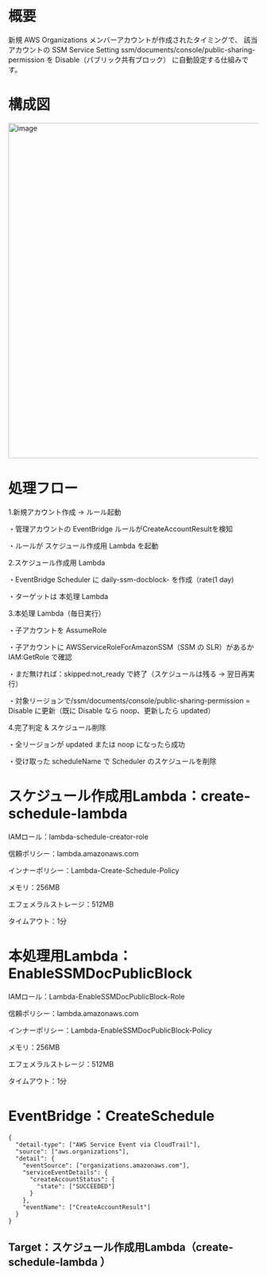# 概要
新規 AWS Organizations メンバーアカウントが作成されたタイミングで、
該当アカウントの SSM Service Setting
ssm/documents/console/public-sharing-permission を Disable（パブリック共有ブロック） に自動設定する仕組みです。

# 構成図
<img width="1014" height="675" alt="image" src="https://github.com/user-attachments/assets/7e714f15-2f96-4055-8e76-d3b95d2257e9" />

# 処理フロー
1.新規アカウント作成 → ルール起動

・管理アカウントの EventBridge ルールがCreateAccountResultを検知

・ルールが スケジュール作成用 Lambda を起動

2.スケジュール作成用 Lambda

・EventBridge Scheduler に daily-ssm-docblock-<accountId> を作成（rate(1 day)

・ターゲットは 本処理 Lambda

3.本処理 Lambda（毎日実行）

・子アカウントを AssumeRole

・子アカウントに AWSServiceRoleForAmazonSSM（SSM の SLR）があるか IAM:GetRole で確認

・まだ無ければ：skipped:not_ready で終了（スケジュールは残る → 翌日再実行）

・対象リージョンで/ssm/documents/console/public-sharing-permission = Disable に更新（既に Disable なら noop、更新したら updated）

4.完了判定 & スケジュール削除

・全リージョンが updated または noop になったら成功

・受け取った scheduleName で Scheduler のスケジュールを削除

# スケジュール作成用Lambda：create-schedule-lambda
IAMロール：lambda-schedule-creator-role 

信頼ポリシー：lambda.amazonaws.com

インナーポリシー：Lambda-Create-Schedule-Policy

メモリ：256MB

エフェメラルストレージ：512MB

タイムアウト：1分

# 本処理用Lambda：EnableSSMDocPublicBlock
IAMロール：Lambda-EnableSSMDocPublicBlock-Role 

信頼ポリシー：lambda.amazonaws.com

インナーポリシー：Lambda-EnableSSMDocPublicBlock-Policy

メモリ：256MB

エフェメラルストレージ：512MB

タイムアウト：1分

# EventBridge：CreateSchedule
```
{
  "detail-type": ["AWS Service Event via CloudTrail"],
  "source": ["aws.organizations"],
  "detail": {
    "eventSource": ["organizations.amazonaws.com"],
    "serviceEventDetails": {
      "createAccountStatus": {
        "state": ["SUCCEEDED"]
      }
    },
    "eventName": ["CreateAccountResult"]
  }
}
```
## Target：スケジュール作成用Lambda（create-schedule-lambda ）




